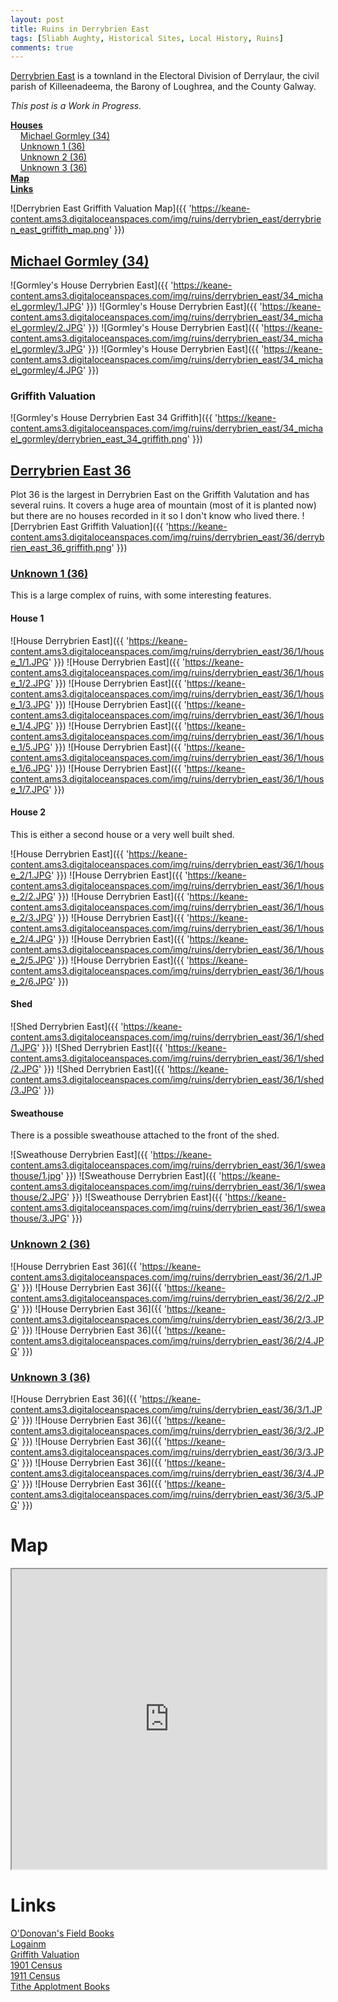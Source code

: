 ```yaml
---
layout: post
title: Ruins in Derrybrien East
tags: [Sliabh Aughty, Historical Sites, Local History, Ruins]
comments: true
---
```


[Derrybrien East](https://www.townlands.ie/galway/loughrea/killeenadeema/derrylaur/derrybrien-east/) is a townland in the Electoral Division of Derrylaur, the civil parish of Killeenadeema, the Barony of Loughrea, and the County Galway.

*This post is a Work in Progress.*

**[Houses](#michael-gormley-34)**  
&nbsp;&nbsp;&nbsp;&nbsp;[Michael Gormley (34)](#michael-gormley-34)  
&nbsp;&nbsp;&nbsp;&nbsp;[Unknown 1 (36)](#unknown-1-36)  
&nbsp;&nbsp;&nbsp;&nbsp;[Unknown 2 (36)](#unknown-2-36)  
&nbsp;&nbsp;&nbsp;&nbsp;[Unknown 3 (36)](#unknown-3-36)  
**[Map](#map)**  
**[Links](#links)**  

![Derrybrien East Griffith Valuation Map]({{ 'https://keane-content.ams3.digitaloceanspaces.com/img/ruins/derrybrien_east/derrybrien_east_griffith_map.png' }})

## [Michael Gormley (34)](#michael-gormley-34)
![Gormley's House Derrybrien East]({{ 'https://keane-content.ams3.digitaloceanspaces.com/img/ruins/derrybrien_east/34_michael_gormley/1.JPG' }})
![Gormley's House Derrybrien East]({{ 'https://keane-content.ams3.digitaloceanspaces.com/img/ruins/derrybrien_east/34_michael_gormley/2.JPG' }})
![Gormley's House Derrybrien East]({{ 'https://keane-content.ams3.digitaloceanspaces.com/img/ruins/derrybrien_east/34_michael_gormley/3.JPG' }})
![Gormley's House Derrybrien East]({{ 'https://keane-content.ams3.digitaloceanspaces.com/img/ruins/derrybrien_east/34_michael_gormley/4.JPG' }})

### Griffith Valuation
![Gormley's House Derrybrien East 34 Griffith]({{ 'https://keane-content.ams3.digitaloceanspaces.com/img/ruins/derrybrien_east/34_michael_gormley/derrybrien_east_34_griffith.png' }})

## [Derrybrien East 36](#derrybrien-east-36)
Plot 36 is the largest in Derrybrien East on the Griffith Valutation and has several ruins. It covers a huge area of mountain (most of it is planted now) but there are no houses recorded in it so I don't know who lived there.
![Derrybrien East Griffith Valuation]({{ 'https://keane-content.ams3.digitaloceanspaces.com/img/ruins/derrybrien_east/36/derrybrien_east_36_griffith.png' }})

### [Unknown 1 (36)](#unknown-1-36)
This is a large complex of ruins, with some interesting features.

#### House 1
![House Derrybrien East]({{ 'https://keane-content.ams3.digitaloceanspaces.com/img/ruins/derrybrien_east/36/1/house_1/1.JPG' }})
![House Derrybrien East]({{ 'https://keane-content.ams3.digitaloceanspaces.com/img/ruins/derrybrien_east/36/1/house_1/2.JPG' }})
![House Derrybrien East]({{ 'https://keane-content.ams3.digitaloceanspaces.com/img/ruins/derrybrien_east/36/1/house_1/3.JPG' }})
![House Derrybrien East]({{ 'https://keane-content.ams3.digitaloceanspaces.com/img/ruins/derrybrien_east/36/1/house_1/4.JPG' }})
![House Derrybrien East]({{ 'https://keane-content.ams3.digitaloceanspaces.com/img/ruins/derrybrien_east/36/1/house_1/5.JPG' }})
![House Derrybrien East]({{ 'https://keane-content.ams3.digitaloceanspaces.com/img/ruins/derrybrien_east/36/1/house_1/6.JPG' }})
![House Derrybrien East]({{ 'https://keane-content.ams3.digitaloceanspaces.com/img/ruins/derrybrien_east/36/1/house_1/7.JPG' }})

#### House 2
This is either a second house or a very well built shed.

![House Derrybrien East]({{ 'https://keane-content.ams3.digitaloceanspaces.com/img/ruins/derrybrien_east/36/1/house_2/1.JPG' }})
![House Derrybrien East]({{ 'https://keane-content.ams3.digitaloceanspaces.com/img/ruins/derrybrien_east/36/1/house_2/2.JPG' }})
![House Derrybrien East]({{ 'https://keane-content.ams3.digitaloceanspaces.com/img/ruins/derrybrien_east/36/1/house_2/3.JPG' }})
![House Derrybrien East]({{ 'https://keane-content.ams3.digitaloceanspaces.com/img/ruins/derrybrien_east/36/1/house_2/4.JPG' }})
![House Derrybrien East]({{ 'https://keane-content.ams3.digitaloceanspaces.com/img/ruins/derrybrien_east/36/1/house_2/5.JPG' }})
![House Derrybrien East]({{ 'https://keane-content.ams3.digitaloceanspaces.com/img/ruins/derrybrien_east/36/1/house_2/6.JPG' }})

#### Shed
![Shed Derrybrien East]({{ 'https://keane-content.ams3.digitaloceanspaces.com/img/ruins/derrybrien_east/36/1/shed/1.JPG' }})
![Shed Derrybrien East]({{ 'https://keane-content.ams3.digitaloceanspaces.com/img/ruins/derrybrien_east/36/1/shed/2.JPG' }})
![Shed Derrybrien East]({{ 'https://keane-content.ams3.digitaloceanspaces.com/img/ruins/derrybrien_east/36/1/shed/3.JPG' }})

#### Sweathouse
There is a possible sweathouse attached to the front of the shed.

![Sweathouse Derrybrien East]({{ 'https://keane-content.ams3.digitaloceanspaces.com/img/ruins/derrybrien_east/36/1/sweathouse/1.jpg' }})
![Sweathouse Derrybrien East]({{ 'https://keane-content.ams3.digitaloceanspaces.com/img/ruins/derrybrien_east/36/1/sweathouse/2.JPG' }})
![Sweathouse Derrybrien East]({{ 'https://keane-content.ams3.digitaloceanspaces.com/img/ruins/derrybrien_east/36/1/sweathouse/3.JPG' }})

### [Unknown 2 (36)](#unknown-2-36)
![House Derrybrien East 36]({{ 'https://keane-content.ams3.digitaloceanspaces.com/img/ruins/derrybrien_east/36/2/1.JPG' }})
![House Derrybrien East 36]({{ 'https://keane-content.ams3.digitaloceanspaces.com/img/ruins/derrybrien_east/36/2/2.JPG' }})
![House Derrybrien East 36]({{ 'https://keane-content.ams3.digitaloceanspaces.com/img/ruins/derrybrien_east/36/2/3.JPG' }})
![House Derrybrien East 36]({{ 'https://keane-content.ams3.digitaloceanspaces.com/img/ruins/derrybrien_east/36/2/4.JPG' }})

### [Unknown 3 (36)](#unknown-3-36)
![House Derrybrien East 36]({{ 'https://keane-content.ams3.digitaloceanspaces.com/img/ruins/derrybrien_east/36/3/1.JPG' }})
![House Derrybrien East 36]({{ 'https://keane-content.ams3.digitaloceanspaces.com/img/ruins/derrybrien_east/36/3/2.JPG' }})
![House Derrybrien East 36]({{ 'https://keane-content.ams3.digitaloceanspaces.com/img/ruins/derrybrien_east/36/3/3.JPG' }})
![House Derrybrien East 36]({{ 'https://keane-content.ams3.digitaloceanspaces.com/img/ruins/derrybrien_east/36/3/4.JPG' }})
![House Derrybrien East 36]({{ 'https://keane-content.ams3.digitaloceanspaces.com/img/ruins/derrybrien_east/36/3/5.JPG' }})

# Map
<iframe src="https://www.google.com/maps/d/embed?mid=1eVrrzxT0kD0K0aOzwzsqG_K84XQ2UghC&ehbc=2E312F" width="100%" height="480"></iframe>

# Links
[O'Donovan's Field Books](http://places.webworld.org/place/24929)  
[Logainm](https://www.logainm.ie/en/19791)  
[Griffith Valuation](https://www.askaboutireland.ie/griffith-valuation/index.xml?action=doNameSearch&PlaceID=548535&county=Galway&barony=Loughrea&parish=Killeenadeema&townland=Derrybrien,%20east)  
[1901 Census](http://www.census.nationalarchives.ie/pages/1901/Galway/Derrylaur/Derrybrien_East/)  
[1911 Census](http://www.census.nationalarchives.ie/pages/1911/Galway/Derrylaur/Derrybrien__East/)  
[Tithe Applotment Books](http://titheapplotmentbooks.nationalarchives.ie/search/tab/results.jsp?county=Galway&parish=Killeenadeema&townland=Derrybrien&search=Search)  